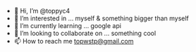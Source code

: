 - 👋 Hi, I’m @toppyc4
- 👀 I’m interested in ... myself & something bigger than myself
- 🌱 I’m currently learning ... google api
- 💞️ I’m looking to collaborate on ... something cool
- 📫 How to reach me topwstp@gmail.com

<!---
toppyc4/toppyc4 is a ✨ special ✨ repository because its `README.md` (this file) appears on your GitHub profile.
You can click the Preview link to take a look at your changes.
--->
